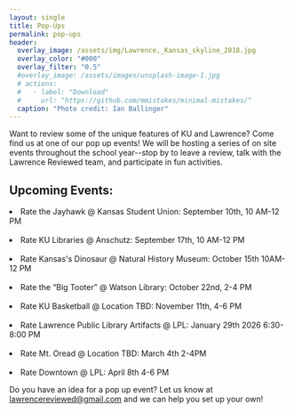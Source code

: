 ```yaml
---
layout: single
title: Pop-Ups
permalink: pop-ups
header:
  overlay_image: /assets/img/Lawrence,_Kansas_skyline_2018.jpg
  overlay_color: "#000"
  overlay_filter: "0.5"
  #overlay_image: /assets/images/unsplash-image-1.jpg
  # actions:
  #   - label: "Download"
  #     url: "https://github.com/mmistakes/minimal-mistakes/"
  caption: "Photo credit: Ian Ballinger"
---
```

Want to review some of the unique features of KU and Lawrence? Come find us at one of our pop up events! We will be hosting a series of on site events throughout the school year--stop by to leave a review, talk with the Lawrence Reviewed team, and participate in fun activities. 

<h2>Upcoming Events:</h2>

<li>Rate the Jayhawk @ Kansas Student Union: September 10th, 10 AM-12 PM</li> 
<br>
<li>Rate KU Libraries @ Anschutz: September 17th, 10 AM-12 PM</li>
<br>
<li>Rate Kansas's Dinosaur @ Natural History Museum: October 15th 10AM-12 PM</li>   
<br>
<li>Rate the “Big Tooter” @ Watson Library: October 22nd, 2-4 PM</li>
<br>
<li>Rate KU Basketball @ Location TBD: November 11th, 4-6 PM</li>  
<br>
<li>Rate Lawrence Public Library Artifacts @ LPL: January 29th 2026 6:30-8:00 PM</li> 
<br>
<li>Rate Mt. Oread @ Location TBD: March 4th 2-4PM</li>  
<br>
<li>Rate Downtown @ LPL: April 8th 4-6 PM </li>

Do you have an idea for a pop up event? Let us know at lawrencereviewed@gmail.com and we can help you set up your own!
